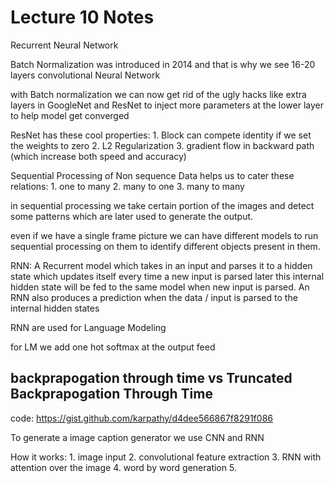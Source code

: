# Lecture 10 Notes

Recurrent Neural Network

Batch Normalization was introduced in 2014 and that is why we see 16-20 layers convolutional Neural Network

with Batch normalization we can now get rid of the ugly hacks like extra layers in GoogleNet and ResNet to inject more parameters at the lower layer to help model get converged

ResNet has these cool properties:
    1. Block can compete identity if we set the weights to zero
    2. L2 Regularization
    3. gradient flow in backward path (which increase both speed and accuracy)

Sequential Processing of Non sequence Data helps us to cater these relations:
    1. one to many
    2. many to one
    3. many to many

in sequential processing we take certain portion of the images and detect some patterns which are later used to generate the output.

even if we have a single frame picture we can have different models to run sequential processing on them to identify different objects present in them.

RNN:
    A Recurrent model which takes in an input and parses it to a hidden state which updates itself every time a new input is parsed later this internal hidden state will be fed to the same model when new input is parsed.
    An RNN also produces a prediction when the data / input is parsed to the internal hidden states

RNN are used for Language Modeling 

for LM we add one hot softmax at the output feed

## backprapogation through time vs Truncated Backprapogation Through Time

code:
    https://gist.github.com/karpathy/d4dee566867f8291f086

To generate a image caption generator we use CNN and RNN

How it works:
    1. image input
    2. convolutional feature extraction
    3. RNN with attention over the image
    4. word by word generation
    5. 
